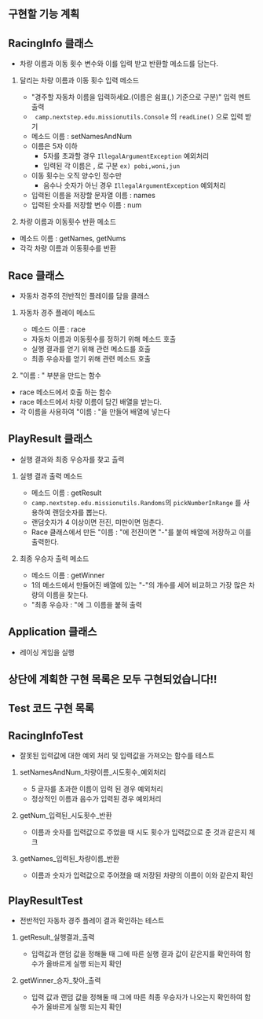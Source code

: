 ## 구현할 기능 계획

## RacingInfo 클래스
- 차량 이름과 이동 횟수 변수와 이를 입력 받고 반환할 메소드를 담는다.
1. 달리는 차량 이름과 이동 횟수 입력 메소드
   - "경주할 자동차 이름을 입력하세요.(이름은 쉼표(,) 기준으로 구분)" 입력 멘트 출력
   - ``` camp.nextstep.edu.missionutils.Console``` 의 ```readLine()``` 으로 입력 받기
   - 메소드 이름 : setNamesAndNum
   - 이름은 5자 이하
     - 5자를 초과할 경우 ``` IllegalArgumentException ``` 예외처리
     - 입력된 각 이름은 , 로 구분  ```ex) pobi,woni,jun ```
   - 이동 횟수는 오직 양수인 정수만
     - 음수나 숫자가 아닌 경우 ``` IllegalArgumentException ``` 예외처리
   - 입력된 이름을 저장할 문자열 이름 : names
   - 입력된 숫자를 저장할 변수 이름 : num 

2. 차량 이름과 이동횟수 반환 메소드
- 메소드 이름 : getNames, getNums
- 각각 차량 이름과 이동횟수를 반환

## Race 클래스
- 자동차 경주의 전반적인 플레이를 담을 클래스
1. 자동차 경주 플레이 메소드
    - 메소드 이름 : race
    - 자동차 이름과 이동횟수를 정하기 위해 메소드 호출
    - 실행 결과를 얻기 위해 관련 메소드를 호출
    - 최종 우승자를 얻기 위해 관련 메소드 호출

2. "이름 : " 부분을 만드는 함수
- race 메소드에서 호출 하는 함수
- race 메소드에서 차량 이름이 담긴 배열을 받는다.
- 각 이름을 사용하여 "이름 : "을 만들어 배열에 넣는다

## PlayResult 클래스
- 실행 결과와 최종 우승자를 찾고 출력

1. 실행 결과 출력 메소드
    - 메소드 이름 : getResult
    - ``` camp.nextstep.edu.missionutils.Randoms ```의 ``` pickNumberInRange ``` 를 사용하여 랜덤숫자를 뽑는다.
    - 랜덤숫자가 4 이상이면 전진, 미만이면 멈춘다.
    - Race 클래스에서 만든 "이름 : "에 전진이면 "-"를 붙여 배열에 저장하고 이를 출력한다.

2. 최종 우승자 출력 메소드
   - 메소드 이름 : getWinner
   - 1의 메소드에서 만들어진 배열에 있는 "-"의 개수를 세어 비교하고 가장 많은 차량의 이름을 찾는다.
   - "최종 우승자 : "에 그 이름을 붙혀 출력

## Application 클래스
- 레이싱 게임을 실행

## 상단에 계획한 구현 목록은 모두 구현되었습니다!!

## Test 코드 구현 목록

## RacingInfoTest
- 잘못된 입력값에 대한 예외 처리 및 입력값을 가져오는 함수를 테스트
1. setNamesAndNum_차량이름_시도횟수_예외처리
   - 5 글자를 초과한 이름이 입력 된 경우 예외처리
   - 정상적인 이름과 음수가 입력된 경우 예외처리

2. getNum_입력된_시도횟수_반환
   - 이름과 숫자를 입력값으로 주었을 때 시도 횟수가 입력값으로 준 것과 같은지 체크

3. getNames_입력된_차량이름_반환
   - 이름과 숫자가 입력값으로 주어졌을 때 저장된 차량의 이름이 이와 같은지 확인

## PlayResultTest
- 전반적인 자동차 경주 플레이 결과 확인하는 테스트
1. getResult_실행결과_출력
   - 입력값과 랜덤 값을 정해둘 때 그에 따른 실행 결과 값이 같은지를 확인하여 함수가 올바르게 실행 되는지 확인

2. getWinner_승자_찾아_출력
   - 입력 값과 랜덤 값을 정해둘 때 그에 따른 최종 우승자가 나오는지 확인하여 함수가 올바르게 실행 되는지 확인 